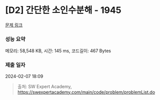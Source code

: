 # [D2] 간단한 소인수분해 - 1945 

[문제 링크](https://swexpertacademy.com/main/code/problem/problemDetail.do?contestProbId=AV5Pl0Q6ANQDFAUq) 

### 성능 요약

메모리: 58,548 KB, 시간: 145 ms, 코드길이: 467 Bytes

### 제출 일자

2024-02-07 18:09



> 출처: SW Expert Academy, https://swexpertacademy.com/main/code/problem/problemList.do